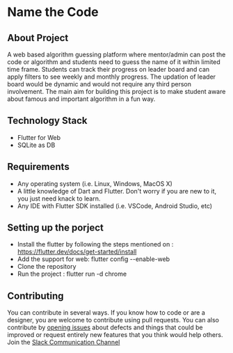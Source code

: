 # Name the Code

## About Project
A web based algorithm guessing platform where mentor/admin can post the code or algorithm and students need to guess the name of it within limited time frame. Students can track their progress on leader board and can apply filters to see weekly and monthly progress. The updation of leader board would be dynamic and would not require any third person involvement. The main aim for building this project is to make student aware about famous and important algorithm in a fun way.

## Technology Stack
* Flutter for Web
* SQLite as DB

## Requirements 
* Any operating system (i.e. Linux, Windows, MacOS X)
* A little knowledge of Dart and Flutter. Don't worry if you are new to it, you just need knack to learn.
* Any IDE with Flutter SDK installed (i.e. VSCode, Android Studio, etc)

## Setting up the porject
* Install the flutter by following the steps mentioned on : https://flutter.dev/docs/get-started/install
* Add the support for web: flutter config --enable-web
* Clone the repository 
* Run the project : flutter run -d chrome

## Contributing
You can contribute in several ways. If you know how to code or are a designer, you are welcome to contribute using pull requests.
You can also contribute by [opening issues](https://github.com/arpit3018/name_the_code/issues) about defects and things that could be improved or request entirely new features that you think would help others.
Join the [Slack Communication Channel](https://join.slack.com/t/namethecode/shared_invite/enQtODQ5ODE5OTU4NDg2LTgxZTdhYWVlZWM5NjQ4NDJjYTE2Y2E4NDM2ZmJmMGFjZWQ5YTcxMDEyMzVhOWQxNGY5YzcwYTY1ODY2MmJkYjM)
